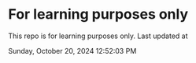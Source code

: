 # For learning purposes only
This repo is for learning purposes only.
Last updated at

Sunday, October 20, 2024 12:52:03 PM

